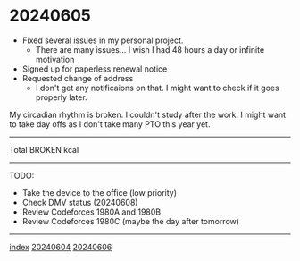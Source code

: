 <head><meta name="viewport" content="width=device-width, initial-scale=1.0, user-scalable=yes" /><meta charset="UTF-8"></head>

# 20240605

- Fixed several issues in my personal project.
	- There are many issues... I wish I had 48 hours a day or infinite motivation
- Signed up for paperless renewal notice
- Requested change of address
	- I don\'t get any notificaions on that. I might want to check if it goes properly later.

My circadian rhythm is broken. I couldn\'t study after the work. I might want to take day offs as I don\'t take many PTO this year yet.

---

Total BROKEN kcal

---

TODO:

- Take the device to the office (low priority)
- Check DMV status (20240608)
- Review Codeforces 1980A and 1980B
- Review Codeforces 1980C (maybe the day after tomorrow)

---

[index](../../index.html)
[20240604](20240604.html)
[20240606](20240606.html)
